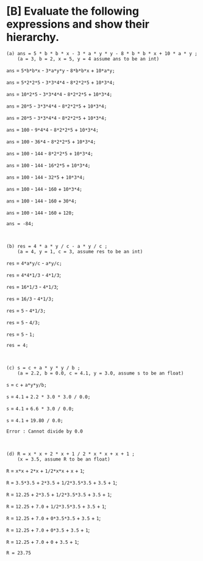 # [B] Evaluate the following expressions and show their hierarchy.



    (a)	ans = 5 * b * b * x - 3 * a * y * y - 8 * b * b * x + 10 * a * y ;
    	(a = 3, b = 2, x = 5, y = 4 assume ans to be an int)

`ans` = `5*b*b*x` - `3*a*y*y` - `8*b*b*x` + `10*a*y;`

`ans` = `5*2*2*5` - `3*3*4*4` - `8*2*2*5` + `10*3*4;`

`ans` = `10*2*5` - `3*3*4*4` - `8*2*2*5` + `10*3*4;`

`ans` = `20*5` - `3*3*4*4` - `8*2*2*5` + `10*3*4;`

`ans` = `20*5` - `3*3*4*4` - `8*2*2*5` + `10*3*4;`

`ans` = `100` - `9*4*4` - `8*2*2*5` + `10*3*4;`

`ans` = `100` - `36*4` - `8*2*2*5` + `10*3*4;`

`ans` = `100` - `144` - `8*2*2*5` + `10*3*4;`

`ans` = `100` - `144` - `16*2*5` + `10*3*4;`

`ans` = `100` - `144` - `32*5` + `10*3*4;`

`ans` = `100` - `144` - `160` + `10*3*4;`

`ans` = `100` - `144` - `160` + `30*4;`

`ans` = `100` - `144` - `160` + `120;`

`ans = -84;`

​    

    (b)	res = 4 * a * y / c - a * y / c ;
    	(a = 4, y = 1, c = 3, assume res to be an int)

`res` = `4*a*y/c` - `a*y/c;`

`res` = `4*4*1/3` - `4*1/3`;

`res` = `16*1/3` - `4*1/3`;

`res` = `16/3` - `4*1/3;`

`res` = `5` - `4*1/3;`

`res` = `5` - `4/3;`

`res` = `5` - `1;`

`res = 4;`

​    

    (c)	s = c + a * y * y / b ;
    	(a = 2.2, b = 0.0, c = 4.1, y = 3.0, assume s to be an float)

`s` = `c` + `a*y*y/b;`

`s` = `4.1` + `2.2 * 3.0 * 3.0 / 0.0;`

`s` = `4.1` + `6.6 * 3.0 / 0.0;`

`s` = `4.1` + `19.80 / 0.0;`

`Error : Cannot divide by 0.0`

​    

    (d)	R = x * x + 2 * x + 1 / 2 * x * x + x + 1 ;
    	(x = 3.5, assume R to be an float)

`R` = `x*x` + `2*x` + `1/2*x*x` + `x` + `1`; 

`R` = `3.5*3.5` + `2*3.5` + `1/2*3.5*3.5` + `3.5` + `1`; 

`R` = `12.25` + `2*3.5` + `1/2*3.5*3.5` + `3.5` + `1`; 

`R` = `12.25` + `7.0` + `1/2*3.5*3.5` + `3.5` + `1`; 

`R` = `12.25` + `7.0` + `0*3.5*3.5` + `3.5` + `1`; 

`R` = `12.25` + `7.0` + `0*3.5` + `3.5` + `1`; 

`R` = `12.25` + `7.0` + `0` + `3.5` + `1`; 

`R = 23.75`

